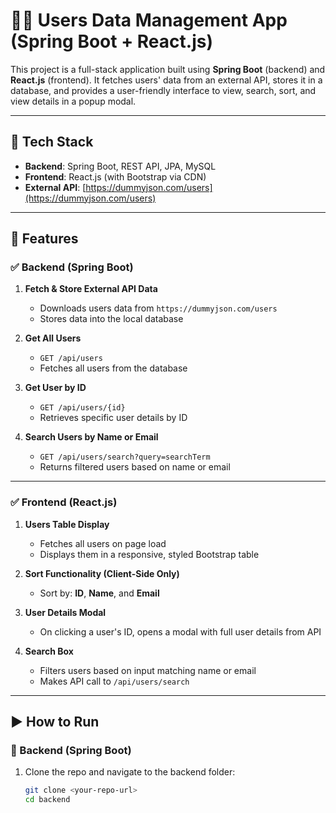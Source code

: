 # 🧑‍💻 Users Data Management App (Spring Boot + React.js)

This project is a full-stack application built using **Spring Boot** (backend) and **React.js** (frontend). It fetches users' data from an external API, stores it in a database, and provides a user-friendly interface to view, search, sort, and view details in a popup modal.

---

## 🔧 Tech Stack

- **Backend**: Spring Boot, REST API, JPA, MySQL
- **Frontend**: React.js (with Bootstrap via CDN)
- **External API**: [https://dummyjson.com/users](https://dummyjson.com/users)

---

## 📌 Features

### ✅ Backend (Spring Boot)

1. **Fetch & Store External API Data**  
   - Downloads users data from `https://dummyjson.com/users`
   - Stores data into the local database

2. **Get All Users**  
   - `GET /api/users`  
   - Fetches all users from the database

3. **Get User by ID**  
   - `GET /api/users/{id}`  
   - Retrieves specific user details by ID

4. **Search Users by Name or Email**  
   - `GET /api/users/search?query=searchTerm`  
   - Returns filtered users based on name or email

---

### ✅ Frontend (React.js)

1. **Users Table Display**
   - Fetches all users on page load
   - Displays them in a responsive, styled Bootstrap table

2. **Sort Functionality (Client-Side Only)**
   - Sort by: **ID**, **Name**, and **Email**

3. **User Details Modal**
   - On clicking a user's ID, opens a modal with full user details from API

4. **Search Box**
   - Filters users based on input matching name or email
   - Makes API call to `/api/users/search`

---

## ▶️ How to Run

### 🔹 Backend (Spring Boot)

1. Clone the repo and navigate to the backend folder:
   ```bash
   git clone <your-repo-url>
   cd backend
